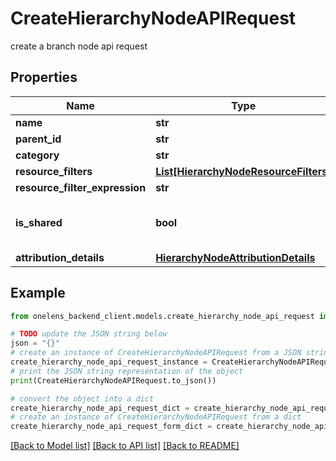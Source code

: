 # CreateHierarchyNodeAPIRequest

create a branch node api request

## Properties

Name | Type | Description | Notes
------------ | ------------- | ------------- | -------------
**name** | **str** |  | 
**parent_id** | **str** |  | 
**category** | **str** |  | 
**resource_filters** | [**List[HierarchyNodeResourceFilters]**](HierarchyNodeResourceFilters.md) |  | [optional] 
**resource_filter_expression** | **str** |  | [optional] 
**is_shared** | **bool** | is this node a shared node or not. | [optional] [default to False]
**attribution_details** | [**HierarchyNodeAttributionDetails**](HierarchyNodeAttributionDetails.md) |  | [optional] 

## Example

```python
from onelens_backend_client.models.create_hierarchy_node_api_request import CreateHierarchyNodeAPIRequest

# TODO update the JSON string below
json = "{}"
# create an instance of CreateHierarchyNodeAPIRequest from a JSON string
create_hierarchy_node_api_request_instance = CreateHierarchyNodeAPIRequest.from_json(json)
# print the JSON string representation of the object
print(CreateHierarchyNodeAPIRequest.to_json())

# convert the object into a dict
create_hierarchy_node_api_request_dict = create_hierarchy_node_api_request_instance.to_dict()
# create an instance of CreateHierarchyNodeAPIRequest from a dict
create_hierarchy_node_api_request_form_dict = create_hierarchy_node_api_request.from_dict(create_hierarchy_node_api_request_dict)
```
[[Back to Model list]](../README.md#documentation-for-models) [[Back to API list]](../README.md#documentation-for-api-endpoints) [[Back to README]](../README.md)


